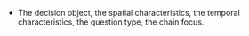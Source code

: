 - The decision object, the spatial characteristics, the temporal
  characteristics, the question type, the chain focus.